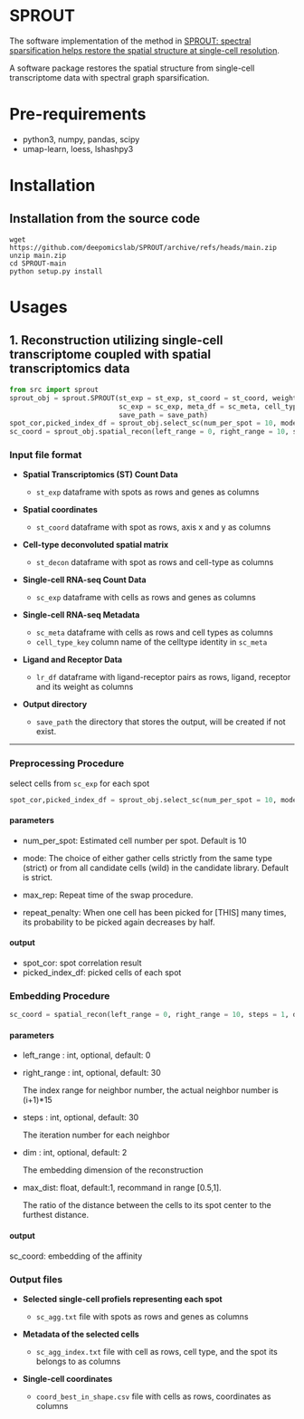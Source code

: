 # SPROUT
The software implementation of the method in 
[SPROUT: spectral sparsification helps restore the spatial structure at single-cell resolution](https://academic.oup.com/nargab/article/4/3/lqac069/6700709).

A software package restores the spatial structure from single-cell transcriptome data with spectral graph sparsification.

# Pre-requirements
* python3, numpy, pandas, scipy
* umap-learn, loess, lshashpy3
# Installation
## Installation from the source code
```shell
wget https://github.com/deepomicslab/SPROUT/archive/refs/heads/main.zip
unzip main.zip
cd SPROUT-main
python setup.py install
```
# Usages
## 1. Reconstruction utilizing single-cell transcriptome coupled with spatial transcriptomics data
```python
from src import sprout
sprout_obj = sprout.SPROUT(st_exp = st_exp, st_coord = st_coord, weight = st_decon, 
                           sc_exp = sc_exp, meta_df = sc_meta, cell_type_key = 'celltype',lr_df = lr_df, 
                           save_path = save_path)
spot_cor,picked_index_df = sprout_obj.select_sc(num_per_spot = 10, mode = 'strict', max_rep = 1, repeat_penalty = 10)
sc_coord = sprout_obj.spatial_recon(left_range = 0, right_range = 10, steps = 1, dim = 2,max_dist = 1)
```
### Input file format
* **Spatial Transcriptomics (ST) Count Data**
  * `st_exp` dataframe with spots as rows and genes as columns
 
* **Spatial coordinates**
  * `st_coord` dataframe with spot as rows, axis x and y as columns 

* **Cell-type deconvoluted spatial matrix**
  * `st_decon` dataframe with spot as rows and cell-type as columns


* **Single-cell RNA-seq Count Data**
  * `sc_exp` dataframe with cells as rows and genes as columns

* **Single-cell RNA-seq Metadata**
  * `sc_meta` dataframe with cells as rows and cell types as columns
  * `cell_type_key` column name of the celltype identity in `sc_meta`

* **Ligand and Receptor Data**
  * `lr_df` dataframe with ligand-receptor pairs as rows, ligand, receptor and its weight as columns

* **Output directory**
  * `save_path` the directory that stores the output, will be created if not exist.
***
### Preprocessing Procedure
select cells from `sc_exp` for each spot
```python
spot_cor,picked_index_df = sprout_obj.select_sc(num_per_spot = 10, mode = 'strict', max_rep = 1, repeat_penalty = 10)
```
#### parameters
*  num_per_spot: Estimated cell number per spot. Default is 10

*  mode: The choice of either gather cells strictly from the same type (strict) or from all candidate cells (wild) in the candidate library. Default is strict.

*  max_rep: Repeat time of the swap procedure.

*  repeat_penalty: When one cell has been picked for [THIS] many times, its probability to be picked again decreases by half.    
#### output
* spot_cor: spot correlation result
* picked_index_df: picked cells of each spot
### Embedding Procedure
```python
sc_coord = spatial_recon(left_range = 0, right_range = 10, steps = 1, dim = 2,max_dist = 1)
```  
#### parameters
* left_range : int, optional, default: 0

* right_range : int, optional, default: 30

    The index range for neighbor number, the actual neighbor number is (i+1)*15
    
* steps : int, optional, default: 30

    The iteration number for each neighbor

* dim : int, optional, default: 2

    The embedding dimension of the reconstruction
    
* max_dist: float, default:1, recommand in range [0.5,1]. 

    The ratio of the distance between the cells to its spot center to the furthest distance.
#### output
sc_coord: embedding of the affinity
### Output files
* **Selected single-cell profiels representing each spot**
  * `sc_agg.txt`  file with spots as rows and genes as columns

* **Metadata of the selected cells**
  * `sc_agg_index.txt`  file with cell as rows, cell type, and the spot its belongs to as columns 
 
* **Single-cell coordinates**
  * `coord_best_in_shape.csv` file with cells as rows, coordinates as columns 
